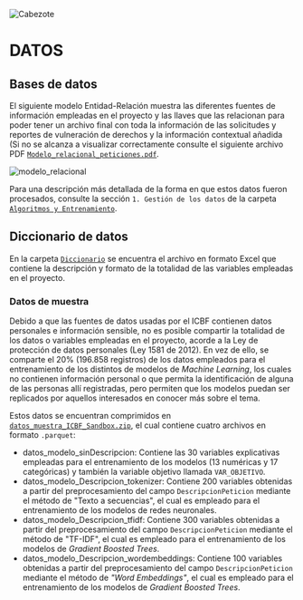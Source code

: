 ![Cabezote](../Imágenes/Cabezote.png)

# DATOS

## Bases de datos

El siguiente modelo Entidad-Relación muestra las diferentes fuentes de información empleadas en el proyecto y las llaves que las relacionan para poder tener un archivo final con toda la información de las solicitudes y reportes de vulneración de derechos y la información contextual añadida (Si no se alcanza a visualizar correctamente consulte el siguiente archivo PDF [`Modelo_relacional_peticiones.pdf`](Modelo/Modelo_relacional_peticiones.pdf). 

![modelo_relacional](../Imágenes/modelo_entidad_relacion.PNG)

Para una descripción más detallada de la forma en que estos datos fueron procesados, consulte la sección `1. Gestión de los datos` de la carpeta [`Algoritmos y Entrenamiento`](../Algoritmos%20y%20Entrenamiento).

##  Diccionario de datos

En la carpeta [`Diccionario`](Diccionario) se encuentra el archivo en formato Excel que contiene la descripción y formato de la totalidad de las variables empleadas en el proyecto.

###  Datos de muestra

Debido a que las fuentes de datos usadas por el ICBF contienen datos personales e información sensible, no es posible compartir la totalidad de los datos o variables empleadas en el proyecto, acorde a la Ley de protección de datos personales (Ley 1581 de 2012). En vez de ello, se comparte el 20% (196.858 registros) de los datos empleados para el entrenamiento de los distintos de modelos de *Machine Learning*, los cuales no contienen información personal o que permita la identificación de alguna de las personas allí registradas, pero permiten que los modelos puedan ser replicados por aquellos interesados en conocer más sobre el tema.

Estos datos se encuentran comprimidos en [`datos_muestra_ICBF_Sandbox.zip`](datos_muestra_ICBF_Sandbox.zip), el cual contiene cuatro archivos en formato `.parquet`:

* datos_modelo_sinDescripcion: Contiene las 30 variables explicativas empleadas para el entrenamiento de los modelos (13 numéricas y 17 categóricas) y también la variable objetivo llamada `VAR_OBJETIVO`.
* datos_modelo_Descripcion_tokenizer: Contiene 200 variables obtenidas a partir del preprocesamiento del campo `DescripcionPeticion` mediante el método de "Texto a secuencias", el cual es empleado para el entrenamiento de los modelos de redes neuronales.
* datos_modelo_Descripcion_tfidf: Contiene 300 variables obtenidas a partir del preprocesamiento del campo `DescripcionPeticion` mediante el método de "TF-IDF", el cual es empleado para el entrenamiento de los modelos de *Gradient Boosted Trees*.
* datos_modelo_Descripcion_wordembeddings: Contiene 100 variables obtenidas a partir del preprocesamiento del campo `DescripcionPeticion` mediante el método de *"Word Embeddings"*, el cual es empleado para el entrenamiento de los modelos de *Gradient Boosted Trees*.
